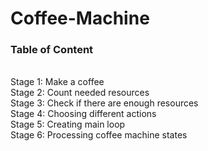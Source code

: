 # Coffee-Machine

<h3> Table of Content </h3>
<br>
 Stage 1: Make a coffee <br>
 Stage 2: Count needed resources <br>
 Stage 3: Check if there are enough resources <br>
 Stage 4: Choosing different actions <br>
 Stage 5: Creating main loop <br>
 Stage 6: Processing coffee machine states
